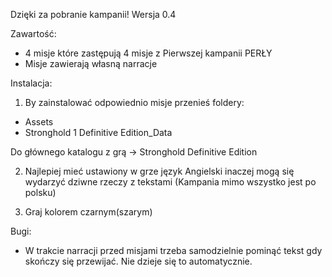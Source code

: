 Dzięki za pobranie kampanii!
Wersja 0.4

Zawartość:
- 4 misje które zastępują 4 misje z Pierwszej kampanii PERŁY
- Misje zawierają własną narracje

Instalacja:
1. By zainstalować odpowiednio misje przenieś foldery:
- Assets
- Stronghold 1 Definitive Edition_Data

Do głównego katalogu z grą -> Stronghold Definitive Edition

2. Najlepiej mieć ustawiony w grze język Angielski inaczej mogą się wydarzyć dziwne rzeczy z tekstami (Kampania mimo wszystko jest po polsku)

3. Graj kolorem czarnym(szarym)

Bugi:
- W trakcie narracji przed misjami trzeba samodzielnie pominąć tekst gdy skończy się przewijać. Nie dzieje się to automatycznie.
